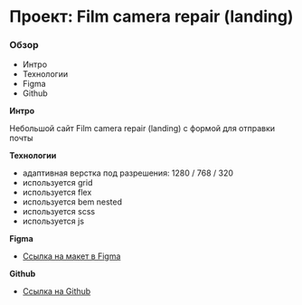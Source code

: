 # Проект: Film camera repair (landing)

### Обзор
* Интро
* Технологии
* Figma
* Github

**Интро**

Небольшой сайт Film camera repair (landing) с формой для отправки почты

**Технологии**
* адаптивная верстка под разрешения: 1280 / 768 / 320
* используется grid
* используется flex
* используется bem nested
* используется scss
* используется js

**Figma**

* [Ссылка на макет в Figma]()

**Github**

* [Ссылка на Github]()
